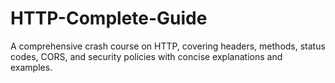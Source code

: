 # HTTP-Complete-Guide
A comprehensive crash course on HTTP, covering headers, methods, status codes, CORS, and security policies with concise explanations and examples.
